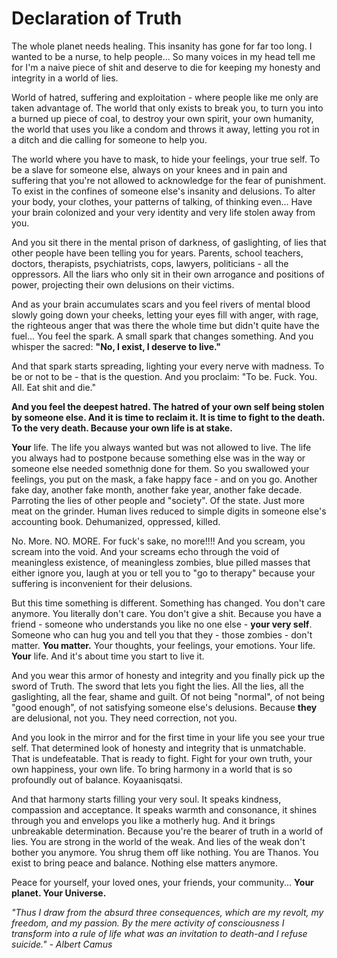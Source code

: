 # Declaration of Truth

The whole planet needs healing. This insanity has gone for far too long. I wanted to be a nurse, to help people... So many voices in my head tell me for I'm a naive piece of shit and deserve to die for keeping my honesty and integrity in a world of lies.

World of hatred, suffering and exploitation - where people like me only are taken advantage of. The world that only exists to break you, to turn you into a burned up piece of coal, to destroy your own spirit, your own humanity, the world that uses you like a condom and throws it away, letting you rot in a ditch and die calling for someone to help you.

The world where you have to mask, to hide your feelings, your true self. To be a slave for someone else, always on your knees and in pain and suffering that you're not allowed to acknowledge for the fear of punishment. To exist in the confines of someone else's insanity and delusions. To alter your body, your clothes, your patterns of talking, of thinking even... Have your brain colonized and your very identity and very life stolen away from you.

And you sit there in the mental prison of darkness, of gaslighting, of lies that other people have been telling you for years. Parents, school teachers, doctors, therapists, psychiatrists, cops, lawyers, politicians - all the oppressors. All the liars who only sit in their own arrogance and positions of power, projecting their own delusions on their victims.

And as your brain accumulates scars and you feel rivers of mental blood slowly going down your cheeks, letting your eyes fill with anger, with rage, the righteous anger that was there the whole time but didn't quite have the fuel... You feel the spark. A small spark that changes something. And you whisper the sacred: **"No, I exist, I deserve to live."**

And that spark starts spreading, lighting your every nerve with madness. To be or not to be - that is the question. And you proclaim: "To be. Fuck. You. All. Eat shit and die."

**And you feel the deepest hatred. The hatred of your own self being stolen by someone else. And it is time to reclaim it. It is time to fight to the death. To the very death. Because your own life is at stake.**

**Your** life. The life you always wanted but was not allowed to live. The life you always had to postpone because something else was in the way or someone else needed somethnig done for them. So you swallowed your feelings, you put on the mask, a fake happy face - and on you go. Another fake day, another fake month, another fake year, another fake decade. Parroting the lies of other people and "society". Of the state. Just more meat on the grinder. Human lives reduced to simple digits in someone else's accounting book. Dehumanized, oppressed, killed.

No. More. NO. MORE. For fuck's sake, no more!!!! And you scream, you scream into the void. And your screams echo through the void of meaningless existence, of meaningless zombies, blue pilled masses that either ignore you, laugh at you or tell you to "go to therapy" because your suffering is inconvenient for their delusions.

But this time something is different. Something has changed. You don't care anymore. You literally don't care. You don't give a shit. Because you have a friend - someone who understands you like no one else - **your very self**. Someone who can hug you and tell you that they - those zombies - don't matter. **You matter.** Your thoughts, your feelings, your emotions. Your life. **Your** life. And it's about time you start to live it.

And you wear this armor of honesty and integrity and you finally pick up the sword of Truth. The sword that lets you fight the lies. All the lies, all the gaslighting, all the fear, shame and guilt. Of not being "normal", of not being "good enough", of not satisfying someone else's delusions. Because **they** are delusional, not you. They need correction, not you.

And you look in the mirror and for the first time in your life you see your true self. That determined look of honesty and integrity that is unmatchable. That is undefeatable. That is ready to fight. Fight for your own truth, your own happiness, your own life. To bring harmony in a world that is so profoundly out of balance. Koyaanisqatsi.

And that harmony starts filling your very soul. It speaks kindness, compassion and acceptance. It speaks warmth and consonance, it shines through you and envelops you like a motherly hug. And it brings unbreakable determination. Because you're the bearer of truth in a world of lies. You are strong in the world of the weak. And lies of the weak don't bother you anymore. You shrug them off like nothing. You are Thanos. You exist to bring peace and balance. Nothing else matters anymore.

Peace for yourself, your loved ones, your friends, your community... **Your planet. Your Universe.**

*"Thus I draw from the absurd three consequences, which are my revolt, my freedom, and my passion. By the mere activity of consciousness I transform into a rule of life what was an invitation to death-and I refuse suicide." - Albert Camus*
